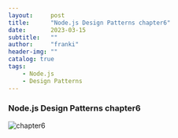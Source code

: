 ```yaml
---
layout:     post
title:      "Node.js Design Patterns chapter6"
date:       2023-03-15
subtitle:   ""
author:     "franki"
header-img: ""
catalog: true
tags:
    - Node.js
    - Design Patterns
---
```


### Node.js Design Patterns chapter6

![chapter6](https://cdn.nlark.com/yuque/0/2023/jpeg/186802/1679738183254-b0fbce93-244d-4191-aef9-1e760c2c3975.jpeg)
